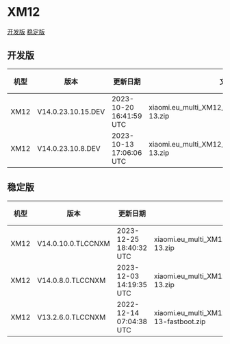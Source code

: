 # XM12
[开发版](#开发版)  [稳定版](#稳定版)
## 开发版
| 机型 | 版本 | 更新日期 | 文件名 | 大小 | 下载链接 |
| ---- | ---- | ---- | ---- | ---- | ---- |
| XM12 | V14.0.23.10.15.DEV | 2023-10-20 16:41:59 UTC | xiaomi.eu_multi_XM12_V14.0.23.10.15.DEV_v14-13.zip | 5.1 GB | [SourceForge](https://sourceforge.net/projects/xiaomi-eu-multilang-miui-roms/files/xiaomi.eu/MIUI-WEEKLY-RELEASES/V14.0.23.10.15.DEV/xiaomi.eu_multi_XM12_V14.0.23.10.15.DEV_v14-13.zip/download) |
| XM12 | V14.0.23.10.8.DEV | 2023-10-13 17:06:06 UTC | xiaomi.eu_multi_XM12_V14.0.23.10.8.DEV_v14-13.zip | 5.1 GB | [SourceForge](https://sourceforge.net/projects/xiaomi-eu-multilang-miui-roms/files/xiaomi.eu/MIUI-WEEKLY-RELEASES/V14.0.23.10.8.DEV/xiaomi.eu_multi_XM12_V14.0.23.10.8.DEV_v14-13.zip/download) |
## 稳定版
| 机型 | 版本 | 更新日期 | 文件名 | 大小 | 下载链接 |
| ---- | ---- | ---- | ---- | ---- | ---- |
| XM12 | V14.0.10.0.TLCCNXM | 2023-12-25 18:40:32 UTC | xiaomi.eu_multi_XM12_V14.0.10.0.TLCCNXM_v14-13.zip | 5.0 GB | [SourceForge](https://sourceforge.net/projects/xiaomi-eu-multilang-miui-roms/files/xiaomi.eu/MIUI-STABLE-RELEASES/MIUIv14/xiaomi.eu_multi_XM12_V14.0.10.0.TLCCNXM_v14-13.zip/download) |
| XM12 | V14.0.8.0.TLCCNXM | 2023-12-03 14:19:35 UTC | xiaomi.eu_multi_XM12_V14.0.8.0.TLCCNXM_v14-13.zip | 5.1 GB | [SourceForge](https://sourceforge.net/projects/xiaomi-eu-multilang-miui-roms/files/xiaomi.eu/MIUI-STABLE-RELEASES/MIUIv14/xiaomi.eu_multi_XM12_V14.0.8.0.TLCCNXM_v14-13.zip/download) |
| XM12 | V13.2.6.0.TLCCNXM | 2022-12-14 07:04:38 UTC | xiaomi.eu_multi_XM12_V13.2.6.0.TLCCNXM_v13-13-fastboot.zip | 5.0 GB | [SourceForge](https://sourceforge.net/projects/xiaomi-eu-multilang-miui-roms/files/xiaomi.eu/MIUI-STABLE-RELEASES/MIUIv13/xiaomi.eu_multi_XM12_V13.2.6.0.TLCCNXM_v13-13-fastboot.zip/download) |
